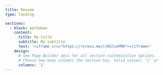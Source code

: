 ```yaml
---
title: Resume
type: landing

sections:
  - block: markdown
    content:
      title: My title
      subtitle: My subtitle
      text: '<iframe src="https://rxresu.me/r/RGlsePMH"></iframe>'
    design:
      # See Page Builder docs for all section customization options.
      # Choose how many columns the section has. Valid values: '1' or '2'.
      columns: '1'
---
```

